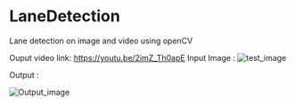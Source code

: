 # LaneDetection
Lane detection on image and video using openCV

Ouput video link: https://youtu.be/2imZ_Th0apE
Input Image :
![test_image](https://user-images.githubusercontent.com/30355940/54932458-400a1c00-4ef1-11e9-9ef2-f0351cbde697.jpg)

Output :

![Output_image](https://user-images.githubusercontent.com/30355940/54932457-3f718580-4ef1-11e9-88e5-3b3ee8d0086d.PNG)
